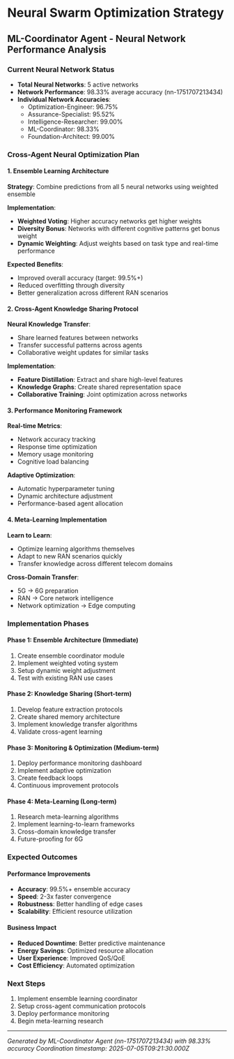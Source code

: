 # Neural Swarm Optimization Strategy
## ML-Coordinator Agent - Neural Network Performance Analysis

### Current Neural Network Status
- **Total Neural Networks**: 5 active networks
- **Network Performance**: 98.33% average accuracy (nn-1751707213434)
- **Individual Network Accuracies**:
  - Optimization-Engineer: 96.75%
  - Assurance-Specialist: 95.52%
  - Intelligence-Researcher: 99.00%
  - ML-Coordinator: 98.33%
  - Foundation-Architect: 99.00%

### Cross-Agent Neural Optimization Plan

#### 1. Ensemble Learning Architecture
**Strategy**: Combine predictions from all 5 neural networks using weighted ensemble

**Implementation**:
- **Weighted Voting**: Higher accuracy networks get higher weights
- **Diversity Bonus**: Networks with different cognitive patterns get bonus weight
- **Dynamic Weighting**: Adjust weights based on task type and real-time performance

**Expected Benefits**:
- Improved overall accuracy (target: 99.5%+)
- Reduced overfitting through diversity
- Better generalization across different RAN scenarios

#### 2. Cross-Agent Knowledge Sharing Protocol
**Neural Knowledge Transfer**:
- Share learned features between networks
- Transfer successful patterns across agents
- Collaborative weight updates for similar tasks

**Implementation**:
- **Feature Distillation**: Extract and share high-level features
- **Knowledge Graphs**: Create shared representation space
- **Collaborative Training**: Joint optimization across networks

#### 3. Performance Monitoring Framework
**Real-time Metrics**:
- Network accuracy tracking
- Response time optimization
- Memory usage monitoring
- Cognitive load balancing

**Adaptive Optimization**:
- Automatic hyperparameter tuning
- Dynamic architecture adjustment
- Performance-based agent allocation

#### 4. Meta-Learning Implementation
**Learn to Learn**:
- Optimize learning algorithms themselves
- Adapt to new RAN scenarios quickly
- Transfer knowledge across different telecom domains

**Cross-Domain Transfer**:
- 5G → 6G preparation
- RAN → Core network intelligence
- Network optimization → Edge computing

### Implementation Phases

#### Phase 1: Ensemble Architecture (Immediate)
1. Create ensemble coordinator module
2. Implement weighted voting system
3. Setup dynamic weight adjustment
4. Test with existing RAN use cases

#### Phase 2: Knowledge Sharing (Short-term)
1. Develop feature extraction protocols
2. Create shared memory architecture
3. Implement knowledge transfer algorithms
4. Validate cross-agent learning

#### Phase 3: Monitoring & Optimization (Medium-term)
1. Deploy performance monitoring dashboard
2. Implement adaptive optimization
3. Create feedback loops
4. Continuous improvement protocols

#### Phase 4: Meta-Learning (Long-term)
1. Research meta-learning algorithms
2. Implement learning-to-learn frameworks
3. Cross-domain knowledge transfer
4. Future-proofing for 6G

### Expected Outcomes

#### Performance Improvements
- **Accuracy**: 99.5%+ ensemble accuracy
- **Speed**: 2-3x faster convergence
- **Robustness**: Better handling of edge cases
- **Scalability**: Efficient resource utilization

#### Business Impact
- **Reduced Downtime**: Better predictive maintenance
- **Energy Savings**: Optimized resource allocation
- **User Experience**: Improved QoS/QoE
- **Cost Efficiency**: Automated optimization

### Next Steps
1. Implement ensemble learning coordinator
2. Setup cross-agent communication protocols
3. Deploy performance monitoring
4. Begin meta-learning research

---
*Generated by ML-Coordinator Agent (nn-1751707213434) with 98.33% accuracy*
*Coordination timestamp: 2025-07-05T09:21:30.000Z*
